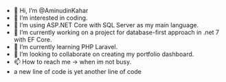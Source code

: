 - 👋 Hi, I’m @AminudinKahar
- 👀 I’m interested in coding.
- 🌱 I’m using ASP.NET Core with SQL Server as my main language.
- 🌱 I’m currently working on a project for database-first approach in .net 7 with EF Core.
- 🌱 I’m currently learning PHP Laravel.
- 💞️ I’m looking to collaborate on creating my portfolio dashboard.
- 📫 How to reach me -> when im not busy.
- a new line of code is yet another line of code

<!---
AminudinKahar/AminudinKahar is a ✨ special ✨ repository because its `README.md` (this file) appears on your GitHub profile.
You can click the Preview link to take a look at your changes.
--->
